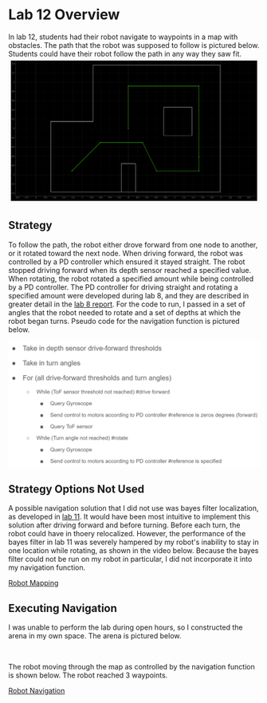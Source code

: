 # Lab 12 Overview
In lab 12, students had their robot navigate to waypoints in a map with obstacles. The path that the robot was supposed to follow is pictured below. Students could have their robot follow the path in any way they saw fit. 
<img src="map.PNG" class="img-responsive" alt="" width= 800>

## Strategy
To follow the path, the robot either drove forward from one node to another, or it rotated toward the next node. When driving forward, the robot was controlled by a PD controller which ensured it stayed straight. The robot stopped driving forward when its depth sensor reached a specified value. When rotating, the robot rotated a specified amount while being controlled by a PD controller. The PD controller for driving straight and rotating a specified amount were developed during lab 8, and they are described in greater detail in the [lab 8 report](https://gabemitchell23.github.io/gfm48FastRobots/Lab8/lab8Writeup.html). For the code to run, I passed in a set of angles that the robot needed to rotate and a set of depths at which the robot began turns. Pseudo code for the navigation function is pictured below. 

<img src="pseudo.PNG" class="img-responsive" alt="" width= 800>

## Strategy Options Not Used
A possible navigation solution that I did not use was bayes filter localization, as developed in [lab 11](https://gabemitchell23.github.io/gfm48FastRobots/Lab11/lab11Writeup.html). It would have been most intuitive to implement this solution after driving forward and before turning. Before each turn, the robot could have in thoery relocalized. However, the performance of the bayes filter in lab 11 was severely hampered by my robot's inability to stay in one location while rotating, as shown in the video below. Because the bayes filter could not be run on my robot in particular, I did not incorporate it into my navigation function. 

[Robot Mapping](https://youtube.com/shorts/OlS8EkI7f7w?feature=share)

## Executing Navigation
I was unable to perform the lab during open hours, so I constructed the arena in my own space. The arena is pictured below. 

<img src="arena_set.PNG" class="img-responsive" alt="" width= 800>

The robot moving through the map as controlled by the navigation function is shown below. The robot reached 3 waypoints. 

[Robot Navigation](https://studio.youtube.com/video/WWS3_pg9Sys/edit)
